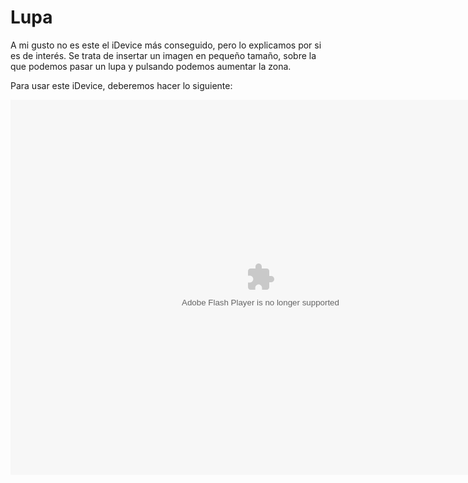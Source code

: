 
# Lupa

A mi gusto no es este el iDevice más conseguido, pero lo explicamos por si es de interés. Se trata de insertar un imagen en pequeño tamaño, sobre la que podemos pasar un lupa y pulsando podemos aumentar la zona.

Para usar este iDevice, deberemos hacer lo siguiente:

<object data="http://catedu.es/materialesaularagon2013/moodle/exe/iD_lupa.swf" height="600" style="display: block; margin-left: auto; margin-right: auto;" type="application/x-shockwave-flash" width="800"><param name="src" value="http://catedu.es/materialesaularagon2013/moodle/exe/iD_lupa.swf"/></object>
